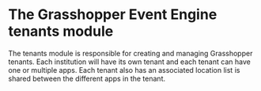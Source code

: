 # The Grasshopper Event Engine tenants module

The tenants module is responsible for creating and managing Grasshopper tenants.
Each institution will have its own tenant and each tenant can have one or multiple apps.
Each tenant also has an associated location list is shared between the different apps in the tenant.
